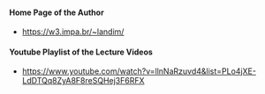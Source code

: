 #### Home Page of the Author

- https://w3.impa.br/~landim/

#### Youtube Playlist of the Lecture Videos

- https://www.youtube.com/watch?v=llnNaRzuvd4&list=PLo4jXE-LdDTQq8ZyA8F8reSQHej3F6RFX
